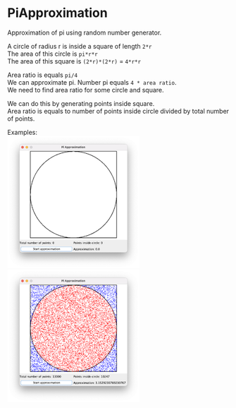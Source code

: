 # PiApproximation

Approximation of pi using random number generator.  

A circle of radius r is inside a square of length `2*r`  
The area of this circle is `pi*r*r`  
The area of this square is `(2*r)*(2*r)` = `4*r*r`  

Area ratio is equals `pi/4`  
We can approximate pi. Number pi equals `4 * area ratio`.  
We need to find area ratio for some circle and square.  

We can do this by generating points inside square.  
Area ratio is equals to number of points inside circle divided by total number of points.  

Examples:  
<img src="img1.png" alt="image 1" width="300"/>
<img src="img2.png" alt="image 2" width="300"/>
